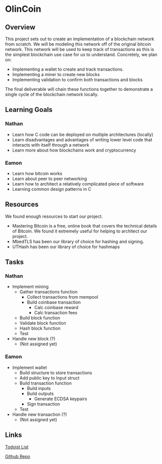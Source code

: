 # OlinCoin

## Overview

This project sets out to create an implementation of a blockchain network from
scratch. We will be modeling this network off of the original bitcoin network.
This network will be used to keep track of transactions as this is the simplest
blockchain use case for us to understand. Concretely, we plan on:

- Implementing a wallet to create and track transactions.
- Implementing a miner to create new blocks
- Implementing validation to confirm both transactions and blocks

The final deliverable will chain these functions together to demonstrate a
single cycle of the blockchain network locally.

## Learning Goals

### Nathan

- Learn how C code can be deployed on multiple architectures (locally)
- Learn disadvantages and advantages of writing lower level code that interacts
  with itself through a network
- Learn more about how blockchains work and cryptocurrency

### Eamon

- Learn how bitcoin works
- Learn about peer to peer networking
- Learn how to architect a relatively complicated piece of software
- Learning common design patterns in C

## Resources

We found enough resources to start our project.

- Mastering Bitcoin is a free, online book that covers the technical details of
  Bitcoin. We found it extremely useful for helping to architect our project.
- MbedTLS has been our library of choice for hashing and signing.
- UTHash has been our library of choice for hashmaps

## Tasks

### Nathan

- Implement mining
  - Gather transactions function
    - Collect transactions from mempool
    - Build coinbase transaction
      - Calc coinbase reward
      - Calc transaction fees
  - Build block function
  - Validate block function
  - Hash block function
  - Test
- Handle new block (?)
  - (Not assigned yet)

### Eamon

- Implement wallet
  - Build structure to store transactions
  - Add public key to Input struct
  - Build transaction function
    - Build inputs
    - Build outputs
      - Generate ECDSA keypairs
    - Sign transaction
  - Test
- Handle new transaction (?)
  - (Not assigned yet)

## Links

[Todoist List](https://todoist.com/app/project/2285406394)

[Github Repo](https://github.com/olincollege/SoftSysOlinCoin)
